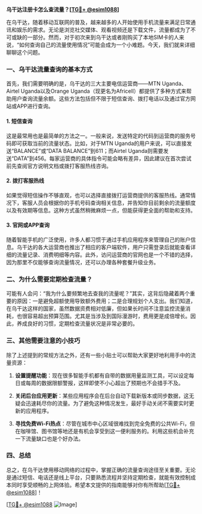 **乌干达注册卡怎么查流量？[[TG💪+ @esim1088](https://t.me/s/esim1088)]**

在乌干达，随着移动互联网的普及，越来越多的人开始使用手机流量来满足日常通讯和娱乐的需求。无论是浏览社交媒体、观看视频还是下载文件，流量都成为了不可或缺的一部分。然而，对于初次来到乌干达或者刚购买了本地SIM卡的人来说，“如何查询自己的流量使用情况”可能会成为一个小难题。今天，我们就来详细聊聊这个问题。

### 一、乌干达流量查询的基本方式

首先，我们需要明确的是，乌干达的三大主要电信运营商——MTN Uganda、Airtel Uganda以及Orange Uganda（现更名为Africell）都提供了多种方式来帮助用户查询流量余额。这些方法包括但不限于短信查询、拨打电话以及通过官方网站或APP进行查询。

#### 1. 短信查询
这是最常用也是最简单的方法之一。一般来说，发送特定的代码到运营商的服务号码即可获取当前的流量状态。比如，对于MTN Uganda的用户来说，可以直接发送“BALANCE”或“DATA BALANCE”到611；而Airtel Uganda则需要发送“DATA”到456。每家运营商的具体指令可能会略有差异，因此建议在首次尝试前先查阅官方说明文档或拨打客服热线咨询。

#### 2. 拨打客服热线
如果觉得短信操作不够直观，也可以选择直接拨打运营商提供的客服热线。通常情况下，客服人员会根据你的手机号码查询相关信息，并告知你目前剩余的流量额度以及有效期等信息。这种方式虽然稍微麻烦一点，但能获得更全面的帮助和支持。

#### 3. 官网或APP查询
随着智能手机的广泛使用，许多人都习惯于通过手机应用程序来管理自己的账户信息。乌干达的各大运营商也推出了相应的客户端软件，用户只需登录后就能查看详细的流量记录、消费明细等内容。此外，访问运营商的官网也是一个不错的选择，因为那里不仅能够查询流量情况，还可以办理各种套餐升级业务。

### 二、为什么需要定期检查流量？

可能有人会问：“我为什么要频繁地去查我的流量呢？”其实，这背后隐藏着两个重要的原因：一是避免超额使用导致额外费用；二是合理规划个人支出。我们知道，在乌干达这样的国家，虽然数据资费相对低廉，但如果长时间不注意监控流量消耗，也很容易超出预算范围。尤其是当涉及到国际漫游时，费用更是成倍增长。因此，养成良好的习惯，定期检查流量状况是非常必要的。

### 三、其他需要注意的小技巧

除了上述提到的常规方法之外，还有一些小贴士可以帮助大家更好地利用手中的流量资源：

1. **设置提醒功能**：现在很多智能手机都有自带的数据用量监测工具，可以设定每日或每周的数据限额警报，这样即使不小心超出了预期也不会措手不及。
   
2. **关闭后台应用更新**：某些应用程序会在后台自动下载新版本或同步数据，这无疑会迅速耗尽你的流量。为了避免这种情况发生，最好手动关闭不需要实时更新的应用程序。

3. **寻找免费Wi-Fi热点**：尽管在城市中心区域很难找到完全免费的公共Wi-Fi，但在咖啡馆、图书馆等地还是有机会享受到这一便利服务的。利用这些机会补充一下流量缺口也是个好办法。

### 四、总结

总之，在乌干达使用移动网络的过程中，掌握正确的流量查询途径至关重要。无论是通过短信、电话还是线上平台，只要熟悉流程并坚持定期检查，就能有效控制成本同时享受顺畅的上网体验。希望本文提供的指南能够对你有所帮助[[TG💪+ @esim1088](https://t.me/s/esim1088)]！

[[TG💪+ @esim1088](https://t.me/s/esim1088) ![Image](https://i.postimg.cc/4NQfJmqS/Snipaste-2025-05-13-00-14-12.png)]